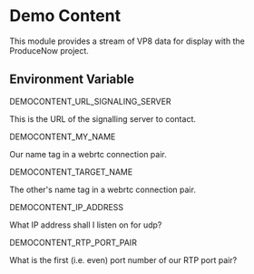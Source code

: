 ﻿
# Demo Content

This module provides a stream of VP8 data for display with the ProduceNow project.

## Environment Variable

DEMOCONTENT_URL_SIGNALING_SERVER

This is the URL of the signalling server to contact.

DEMOCONTENT_MY_NAME

Our name tag in a webrtc connection pair.

DEMOCONTENT_TARGET_NAME

The other's name tag in a webrtc connection pair.

DEMOCONTENT_IP_ADDRESS

What IP address shall I listen on for udp?

DEMOCONTENT_RTP_PORT_PAIR

What is the first (i.e. even) port number of our RTP port pair? 

